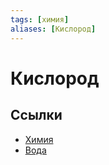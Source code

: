 ```yaml
---
tags: [химия]
aliases: [Кислород]
---
```

# Кислород

## Ссылки

* [Химия](Химия.md)
* [Вода](Вода.md)
